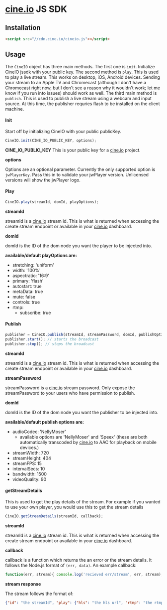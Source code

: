 # [cine.io](cine.io) JS SDK

## Installation

```html
<script src="//cdn.cine.io/cineio.js"></script>
```

## Usage
The `CineIO` object has three main methods. The first one is `init`. Initialize CineIO jssdk with your public key. The second method is `play`. This is used to play a live stream. This works on desktop, iOS, Android devices. Sending your stream to an Apple TV and Chromecast (although I don't have a Chromecast right now, but I don't see a reason why it wouldn't work; let me know if you run into issues) should work as well. The third main method is `publish`. This is used to publish a live stream using a webcam and input source. At this time, the publisher requries flash to be installed on the client machine.

#### Init

Start off by initializing CineIO with your public publicKey.

```javascript
CineIO.init(CINE_IO_PUBLIC_KEY, options);
```
**CINE_IO_PUBLIC_KEY**
This is your public key for a [cine.io](cine.io) project.

**options**

Options are an optional parameter. Currently the only supported option is `jwPlayerKey`. Pass this in to validate your jwPlayer version. Unlicensed versions will show the jwPlayer logo.

#### Play

```javascript
CineIO.play(streamId, domId, playOptions);
```

**streamId**

streamId is a [cine.io](cine.io) stream id. This is what is returned when accessing the create stream endpoint or available in your [cine.io](cine.io) dashboard.

**domId**

domId is the ID of the dom node you want the player to be injected into.

**available/default playOptions are:**

*  stretching: 'uniform'
*  width: '100%'
*  aspectratio: '16:9'
*  primary: 'flash'
*  autostart: true
*  metaData: true
*  mute: false
*  controls: true
*  rtmp:
   * subscribe: true

#### Publish

```javascript
publisher = CineIO.publish(streamId, streamPassword, domId, publishOptions);
publisher.start(); // starts the broadcast
publisher.stop(); // stops the broadcast
```

**streamId**

streamId is a [cine.io](cine.io) stream id. This is what is returned when accessing the create stream endpoint or available in your [cine.io](cine.io) dashboard.

**streamPassword**

streamPassword is a [cine.io](cine.io) stream password. Only expose the streamPassword to your users who have permission to publish.

**domId**

domId is the ID of the dom node you want the publisher to be injected into.

**available/default publish options are:**


*  audioCodec: 'NellyMoser'
   * available options are 'NellyMoser' and 'Speex' (these are both automatically transcoded by [cine.io](cine.io) to AAC for playback on mobile devices.)
*  streamWidth: 720
*  streamHeight: 404
*  streamFPS: 15
*  intervalSecs: 10
*  bandwidth: 1500
*  videoQuality: 90

#### getStreamDetails
This is used to get the play details of the stream. For example if you wanted to use your own player, you would use this to get the stream details

```javascript
CineIO.getStreamDetails(streamId, callback);
```

**streamId**

streamId is a [cine.io](cine.io) stream id. This is what is returned when accessing the create stream endpoint or available in your [cine.io](cine.io) dashboard.

**callback**

callback is a function which returns the an error or the stream details. It follows the Node.js format of `(err, data)`. An example callback:
```javascript
function(err, stream){ console.log('recieved err/stream', err, stream); }
```

**stream response**

The stream follows the format of:
```json
{"id": "the streamId", "play": {"hls": "the hls url", "rtmp": "the rtmp url"}}
```
